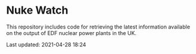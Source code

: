 # Nuke Watch

This repository includes code for retrieving the latest information available on the output of EDF nuclear power plants in the UK.

Last updated: 2021-04-28 18:24